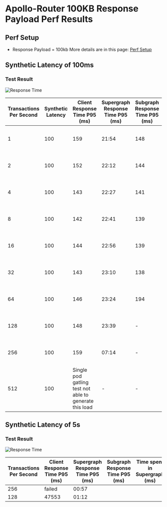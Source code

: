 # Apollo-Router 100KB Response Payload Perf Results

## Perf Setup
* Response Payload = 100kb
More details are in this page: [Perf Setup](../perf-test-setup.MD)

## Synthetic Latency of 100ms


### Test Result
![Response Time](./100msLatency/ResponseTime100kb100ms.png)

| Transactions Per Second | Synthetic Latency | Client Response Time P95 (ms) | Supergraph Response Time P95 (ms) | Subgraph Response Time P95 (ms) | Time spent in Supergraph (ms) | CPU (millicore) | Memory (MB) | Screenshot |
| --- | --- | --- | --- | --- | --- | --- | --- | --- |
| 1 | 100 | 159 | 21:54 | 148 | 12 | 25 | 80 | [1tps-time.png](./100msLatency/1tps-time.png) \| [1tps-sys.png](./100msLatency/1tps-sys.png)
| 2 | 100 | 152 | 22:12 | 144 | 12 | 40 | 80 | [2tps-time.png](./100msLatency/2tps-time.png) \| [2tps-sys.png](./100msLatency/2tps-sys.png)
| 4 | 100 | 143 | 22:27 | 141 | 11 | 73 | 83 | [4tps-time.png](./100msLatency/4tps-time.png) \| [4tps-sys.png](./100msLatency/4tps-sys.png)
| 8 | 100 | 142 | 22:41 | 139 | 11 | 309 | 88 | [8tps-time.png](./100msLatency/8tps-time.png) \| [8tps-sys.png](./100msLatency/8tps-sys.png)
| 16 | 100 | 144 | 22:56 | 139 | 11 | 309 | 88 | [16tps-time.png](./100msLatency/16tps-time.png) \| [16tps-sys.png](./100msLatency/16tps-sys.png)
| 32 | 100 | 143 | 23:10 | 138 | 12 | 722 | 146 | [32tps-time.png](./100msLatency/32tps-time.png) \| [32tps-sys.png](./100msLatency/32tps-sys.png)
| 64 | 100 | 146 | 23:24 | 194 | 353 | 1024 | 182 | [64tps-time.png](./100msLatency/64tps-time.png) \| [64tps-sys.png](./100msLatency/64tps-sys.png)
| 128 | 100 | 148 | 23:39 | - | - | - | - | [128tps-time.png](./100msLatency/128tps-time.png) \| [128tps-sys.png](./100msLatency/128tps-sys.png)
| 256 | 100 | 159 | 07:14 | - | - | - | - | [256tps-time.png](./100msLatency/256tps-time.png) \| [256tps-sys.png](./100msLatency/256tps-sys.png)
| 512 | 100 | Single pod gatling test not able to generate this load | - | - | - | - | - | [512tps-time.png](./100msLatency/512tps-time.png) \| [512tps-sys.png](./100msLatency/512tps-sys.png)


## Synthetic Latency of 5s

### Test Result
![Response Time](./5000msLatency/ResponseTime100kb5s.png)

| Transactions Per Second  | Client Response Time P95 (ms) | Supergraph Response Time P95 (ms) | Subgraph Response Time P95 (ms) | Time spent in Supergraph (ms) | CPU (millicore) | Memory (MB) | Screenshot |
| --- | --- | --- | --- | --- | --- | --- | --- |
| 256 | failed | 00:57
| 128 | 47553 | 01:12